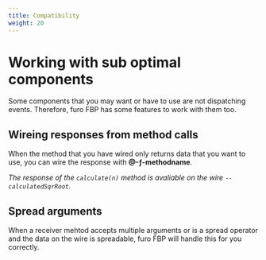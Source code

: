 ```yaml
---
title: Compatibility
weight: 20
---
```

# Working with sub optimal components

Some components that you may want or have to use are not dispatching events.
Therefore, furo FBP has some features to work with them too.

## Wireing responses from method calls

When the method that you have wired only returns data that you want to use, 
you can wire the response with **@-ƒ-methodname**.


<furo-demo-snippet no-demo flow style="height:200px">
<template>
   <!-- we put the value of number on the wire --calcClicked -->
   <furo-button @-click="--calcClicked(number)"> calculate sqrt </furo-button>
   <!-- The response of the calculate method is dispatched on @-ƒ-calculate -->    
   <square-root ƒ-calculate="--calcClicked" @-ƒ-calculate="--calculatedSqrRoot"></square-root>
  <display-result ƒ-show="--calculatedSqrRoot"></display-result>
</template>
</furo-demo-snippet>

*The response of the `calculate(n)` method is avaliable on the wire `--calculatedSqrRoot`.*

## Spread arguments
When a receiver mehtod accepts multiple arguments or is a spread operator and the data on the wire is spreadable, 
furo FBP will handle this for you correctly.



